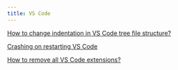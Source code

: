 ```yaml
---
title: VS Code
---
```


[How to change indentation in VS Code tree file structure?](change-indentation-of-tree-file-structure)

[Crashing on restarting VS Code](error-crashing-on-restart)

[How to remove all VS Code extensions?](remove-all-extensions)
